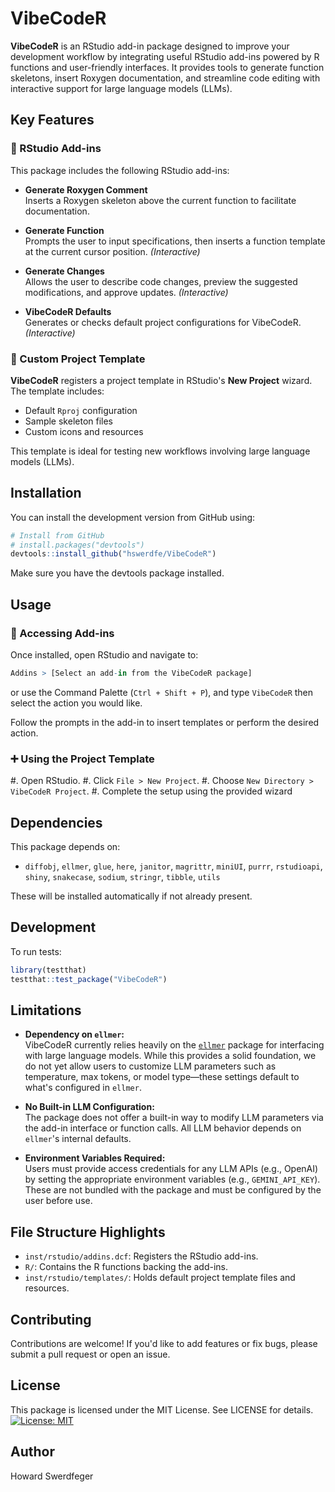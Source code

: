 # VibeCodeR

**VibeCodeR** is an RStudio add-in package designed to improve your development workflow by integrating useful RStudio add-ins powered by R functions and user-friendly interfaces. It provides tools to generate function skeletons, insert Roxygen documentation, and streamline code editing with interactive support for large language models (LLMs).

## Key Features

### 🔧 RStudio Add-ins

This package includes the following RStudio add-ins:

- **Generate Roxygen Comment**  
  Inserts a Roxygen skeleton above the current function to facilitate documentation.

- **Generate Function**  
  Prompts the user to input specifications, then inserts a function template at the current cursor position. *(Interactive)*

- **Generate Changes**  
  Allows the user to describe code changes, preview the suggested modifications, and approve updates. *(Interactive)*

- **VibeCodeR Defaults**  
  Generates or checks default project configurations for VibeCodeR. *(Interactive)*


### 📁 Custom Project Template

**VibeCodeR** registers a project template in RStudio's **New Project** wizard. The template includes:

- Default `Rproj` configuration
- Sample skeleton files
- Custom icons and resources

This template is ideal for testing new workflows involving large language models (LLMs).


## Installation

You can install the development version from GitHub using:

```r
# Install from GitHub
# install.packages("devtools")
devtools::install_github("hswerdfe/VibeCodeR")
```

Make sure you have the devtools package installed.

## Usage

### 🧩 Accessing Add-ins
Once installed, open RStudio and navigate to:

```r
Addins > [Select an add-in from the VibeCodeR package]
```
or use the Command Palette (`Ctrl + Shift + P`), and type `VibeCodeR` then select the action you would like.


Follow the prompts in the add-in to insert templates or perform the desired action.


### ➕ Using the Project Template

 #. Open RStudio.
 #. Click `File > New Project`.
 #. Choose `New Directory > VibeCodeR Project`.
 #. Complete the setup using the provided wizard


## Dependencies

This package depends on:

 * `diffobj`, `ellmer`, `glue`, `here`,  `janitor`, `magrittr`, `miniUI`, `purrr`, `rstudioapi`, `shiny`,  `snakecase`, `sodium`, `stringr`, `tibble`, `utils` 

These will be installed automatically if not already present.


## Development

To run tests:

```r
library(testthat)
testthat::test_package("VibeCodeR")
```

## Limitations

- **Dependency on `ellmer`:**  
  VibeCodeR currently relies heavily on the [`ellmer`](https://ellmer.tidyverse.org/) package for interfacing with large language models. While this provides a solid foundation, we do not yet allow users to customize LLM parameters such as temperature, max tokens, or model type—these settings default to what's configured in `ellmer`.

- **No Built-in LLM Configuration:**  
  The package does not offer a built-in way to modify LLM parameters via the add-in interface or function calls. All LLM behavior depends on `ellmer`'s internal defaults.

- **Environment Variables Required:**  
  Users must provide access credentials for any LLM APIs (e.g., OpenAI) by setting the appropriate environment variables (e.g., `GEMINI_API_KEY`). These are not bundled with the package and must be configured by the user before use.




## File Structure Highlights
 * `inst/rstudio/addins.dcf`: Registers the RStudio add-ins.
 * `R/`: Contains the R functions backing the add-ins.
 * `inst/rstudio/templates/`: Holds default project template files and resources.

## Contributing

Contributions are welcome! If you'd like to add features or fix bugs, please submit a pull request or open an issue.

## License

This package is licensed under the MIT License. See LICENSE for details.
[![License: MIT](https://img.shields.io/badge/License-MIT-yellow.svg)](https://opensource.org/licenses/MIT)


## Author
 Howard Swerdfeger